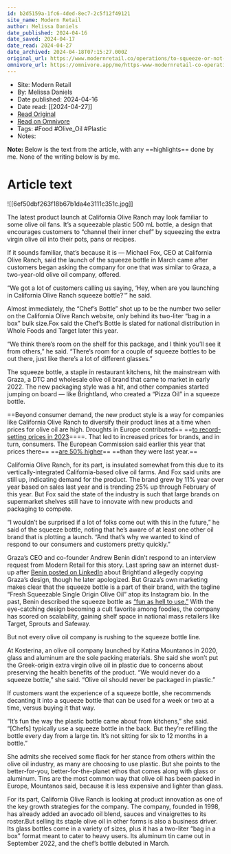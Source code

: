 ```yaml
---
id: b2d5159a-1fc6-4ded-8ec7-2c5f12f49121
site_name: Modern Retail
author: Melissa Daniels
date_published: 2024-04-16
date_saved: 2024-04-17
date_read: 2024-04-27
date_archived: 2024-04-18T07:15:27.000Z
original_url: https://www.modernretail.co/operations/to-squeeze-or-not-to-squeeze-the-olive-oil-world-is-divided-over-plastic-packaging/
omnivore_url: https://omnivore.app/me/https-www-modernretail-co-operations-to-squeeze-or-not-to-squeez-18eeafa6f4b
---
```


 - Site: Modern Retail
 - By: Melissa Daniels
 - Date published: 2024-04-16
 - Date read: [[2024-04-27]]
 - [Read Original](https://www.modernretail.co/operations/to-squeeze-or-not-to-squeeze-the-olive-oil-world-is-divided-over-plastic-packaging/)
 - [Read on Omnivore](https://omnivore.app/me/https-www-modernretail-co-operations-to-squeeze-or-not-to-squeez-18eeafa6f4b)
 - Tags:  #Food  #Olive_Oil  #Plastic 
 - Notes: 

**Note:** Below is the text from the article, with any ==highlights== done by me. None of the writing below is by me.

# Article text
![[6ef50dbf263f18b67b1da4e3111c351c.jpg]]

The latest product launch at California Olive Ranch may look familiar to some olive oil fans. It’s a squeezable plastic 500 mL bottle, a design that encourages customers to “channel their inner chef” by squeezing the extra virgin olive oil into their pots, pans or recipes.

If it sounds familiar, that’s because it is — Michael Fox, CEO at California Olive Ranch, said the launch of the squeeze bottle in March came after customers began asking the company for one that was similar to Graza, a two-year-old olive oil company, offered.

“We got a lot of customers calling us saying, ‘Hey, when are you launching in California Olive Ranch squeeze bottle?'” he said.

Almost immediately, the “Chef’s Bottle” shot up to be the number two seller on the California Olive Ranch website, only behind its two-liter “bag in a box” bulk size.Fox said the Chef’s Bottle is slated for national distribution in Whole Foods and Target later this year.

“We think there’s room on the shelf for this package, and I think you’ll see it from others,” he said. “There’s room for a couple of squeeze bottles to be out there, just like there’s a lot of different glasses.”

The squeeze bottle, a staple in restaurant kitchens, hit the mainstream with Graza, a DTC and wholesale olive oil brand that came to market in early 2022\. The new packaging style was a hit, and other companies started jumping on board — like Brightland, who created a “Pizza Oil” in a squeeze bottle.

==Beyond consumer demand, the new product style is a way for companies like California Olive Ranch to diversify their product lines at a time when prices for olive oil are high. Droughts in Europe contributed== ==[to record-setting prices in 2023](https://www.modernretail.co/operations/how-brands-like-graza-are-dealing-with-olive-oil-price-hikes/)====. That led to increased prices for brands, and in turn, consumers. The European Commission said earlier this year that prices there== ==[are 50% higher](https://ec.europa.eu/eurostat/web/products-eurostat-news/w/ddn-20240227-1)== ==than they were last year.==

California Olive Ranch, for its part, is insulated somewhat from this due to its vertically-integrated California-based olive oil farms. And Fox said units are still up, indicating demand for the product. The brand grew by 11% year over year based on sales last year and is trending 25% up through February of this year. But Fox said the state of the industry is such that large brands on supermarket shelves still have to innovate with new products and packaging to compete.

“I wouldn’t be surprised if a lot of folks come out with this in the future,” he said of the squeeze bottle, noting that he’s aware of at least one other oil brand that is plotting a launch. “And that’s why we wanted to kind of respond to our consumers and customers pretty quickly.”

Graza’s CEO and co-founder Andrew Benin didn’t respond to an interview request from Modern Retail for this story. Last spring saw an internet dust-up after [Benin posted on LinkedIn](https://www.nytimes.com/2023/04/28/style/olive-oil-feud.html) about Brightland allegedly copying Graza’s design, though he later apologized. But Graza’s own marketing makes clear that the squeeze bottle is a part of their brand, with the tagline “Fresh Squeezable Single Origin Olive Oil” atop its Instagram bio. In the past, Benin described the squeeze bottle as [“fun as hell to use.”](https://www.modernretail.co/operations/to-squeeze-or-not-to-squeeze-the-olive-oil-world-is-divided-over-plastic-packaging/blank) With the eye-catching design becoming a cult favorite among foodies, the company has scored on scalability, gaining shelf space in national mass retailers like Target, Sprouts and Safeway.

But not every olive oil company is rushing to the squeeze bottle line.

At Kosterina, an olive oil company launched by Katina Mountanos in 2020, glass and aluminum are the sole packing materials. She said she won’t put the Greek-origin extra virgin olive oil in plastic due to concerns about preserving the health benefits of the product. “We would never do a squeeze bottle,” she said. “Olive oil should never be packaged in plastic.”

If customers want the experience of a squeeze bottle, she recommends decanting it into a squeeze bottle that can be used for a week or two at a time, versus buying it that way.

“It’s fun the way the plastic bottle came about from kitchens,” she said. “\[Chefs\] typically use a squeeze bottle in the back. But they’re refilling the bottle every day from a large tin. It’s not sitting for six to 12 months in a bottle.”

She admits she received some flack for her stance from others within the olive oil industry, as many are choosing to use plastic. But she points to the better-for-you, better-for-the-planet ethos that comes along with glass or aluminum. Tins are the most common way that olive oil has been packed in Europe, Mountanos said, because it is less expensive and lighter than glass.

For its part, California Olive Ranch is looking at product innovation as one of the key growth strategies for the company. The company, founded in 1998, has already added an avocado oil blend, sauces and vinaigrettes to its roster.But selling its staple olive oil in other forms is also a business driver. Its glass bottles come in a variety of sizes, plus it has a two-liter “bag in a box” format meant to cater to heavy users. Its aluminum tin came out in September 2022, and the chef’s bottle debuted in March.

